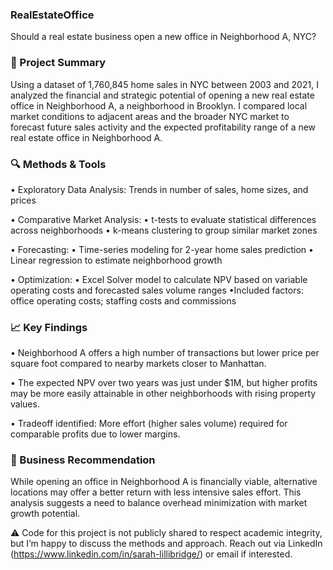 ### RealEstateOffice
Should a real estate business open a new office in Neighborhood A, NYC?

### 📌 Project Summary
Using a dataset of 1,760,845 home sales in NYC between 2003 and 2021, I analyzed the financial and strategic potential of opening a new real estate office in Neighborhood A, a neighborhood in Brooklyn. I compared local market conditions to adjacent areas and the broader NYC market to forecast future sales activity and the expected profitability range of a new real estate office in Neighborhood A.

### 🔍 Methods & Tools
• Exploratory Data Analysis: Trends in number of sales, home sizes, and prices

• Comparative Market Analysis: 
      • t-tests to evaluate statistical differences across neighborhoods
      • k-means clustering to group similar market zones
  
• Forecasting:
      • Time-series modeling for 2-year home sales prediction
      • Linear regression to estimate neighborhood growth
    
• Optimization:
      • Excel Solver model to calculate NPV based on variable operating costs and forecasted sales volume ranges
         •Included factors: office operating costs; staffing costs and commissions

### 📈 Key Findings
• Neighborhood A offers a high number of transactions but lower price per square foot compared to nearby markets closer to Manhattan.

• The expected NPV over two years was just under $1M, but higher profits may be more easily attainable in other neighborhoods with rising property values.

• Tradeoff identified: More effort (higher sales volume) required for comparable profits due to lower margins. 

### 💼 Business Recommendation
While opening an office in Neighborhood A is financially viable, alternative locations may offer a better return with less intensive sales effort. This analysis suggests a need to balance overhead minimization with market growth potential.

⚠️ Code for this project is not publicly shared to respect academic integrity, but I’m happy to discuss the methods and approach.  Reach out via LinkedIn (https://www.linkedin.com/in/sarah-lillibridge/) or email if interested.
